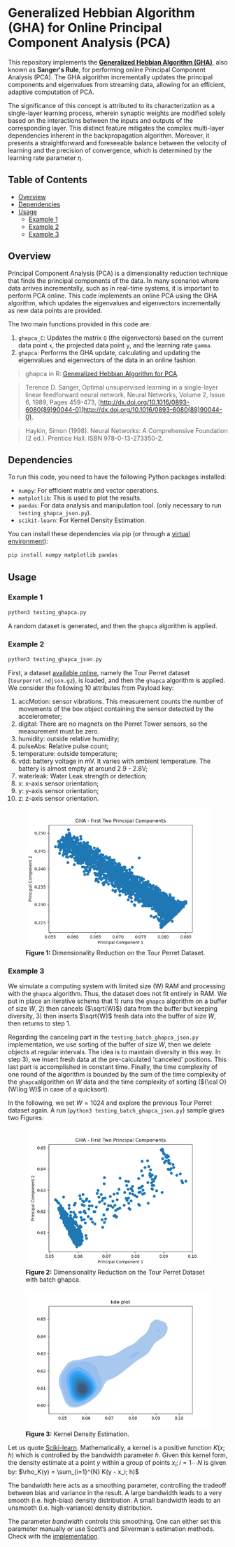 # Generalized Hebbian Algorithm (GHA) for Online Principal Component Analysis (PCA)

This repository implements the **[Generalized Hebbian Algorithm (GHA)](https://en.wikipedia.org/wiki/Generalized_Hebbian_algorithm)**, also known as **Sanger's Rule**, for performing online Principal Component Analysis (PCA). The GHA algorithm incrementally updates the principal components and eigenvalues from streaming data, allowing for an efficient, adaptive computation of PCA.

The significance of this concept is attributed to its characterization as a single-layer learning process, wherein synaptic weights are modified solely based on the interactions between the inputs and outputs of the corresponding layer. This distinct feature mitigates the complex multi-layer dependencies inherent in the backpropagation algorithm. Moreover, it presents a straightforward and foreseeable balance between the velocity of learning and the precision of convergence, which is determined by the learning rate parameter η.

## Table of Contents
- [Overview](#overview)
- [Dependencies](#dependencies)
- [Usage](#usage)
  - [Example 1](#example-1)
  - [Example 2](#example-2)
  - [Example 3](#example-3)

## Overview

Principal Component Analysis (PCA) is a dimensionality reduction technique that finds the principal components of the data. In many scenarios where data arrives incrementally, such as in real-time systems, it is important to perform PCA online. This code implements an online PCA using the GHA algorithm, which updates the eigenvalues and eigenvectors incrementally as new data points are provided.

The two main functions provided in this code are:
1. `ghapca_C`: Updates the matrix `Q` (the eigenvectors) based on the current data point `x`, the projected data point `y`, and the learning rate `gamma`.
2. `ghapca`: Performs the GHA update, calculating and updating the eigenvalues and eigenvectors of the data in an online fashion.


> ghapca in R: [Generalized Hebbian Algorithm for PCA](https://www.rdocumentation.org/packages/onlinePCA/versions/1.3.2/topics/ghapca).

> Terence D. Sanger, Optimal unsupervised learning in a single-layer linear feedforward neural network, Neural Networks, Volume 2, Issue 6, 1989, Pages 459-473, [http://dx.doi.org/10.1016/0893-6080(89)90044-0](http://dx.doi.org/10.1016/0893-6080(89)90044-0).

> Haykin, Simon (1998). Neural Networks: A Comprehensive Foundation (2 ed.). Prentice Hall. ISBN 978-0-13-273350-2.

## Dependencies

To run this code, you need to have the following Python packages installed:

- `numpy`: For efficient matrix and vector operations.
- `matplotlib`: This is used to plot the results.
- `pandas`: For data analysis and manipulation tool. (only necessary to run `testing_ghapca_json.py`).
- `scikit-learn`: For Kernel Density Estimation.

You can install these dependencies via pip (or through a [virtual environment](https://docs.python.org/3/library/venv.html)):

```bash
pip install numpy matplotlib pandas
```

## Usage

### Example 1

```bash
python3 testing_ghapca.py
```
A random dataset is generated, and then the `ghapca` algorithm is applied.

### Example 2

```bash
python3 testing_ghapca_json.py
```

First, a dataset [available online](https://github.com/CampusIoT/datasets/tree/main/TourPerret), namely the Tour Perret dataset (`tourperret.ndjson.gz`), is loaded, and then the `ghapca` algorithm is applied. We consider the following 10 attributes from Payload key:

1. accMotion: sensor vibrations. This measurement counts the number of movements of the box object containing the sensor detected by the accelerometer;
2. digital: There are no magnets on the Perret Tower sensors, so the measurement must be zero.
3. humidity: outside relative humidity;
4. pulseAbs: Relative pulse count;
5. temperature: outside temperature;
6. vdd: battery voltage in mV. It varies with ambient temperature. The battery is almost empty at around 2.9 - 2.8V;
7. waterleak: Water Leak strength or detection;
8. x: x-axis sensor orientation;
9. y: y-axis sensor orientation;
10. z: z-axis sensor orientation.

<figure>
    <img src="Figure_2.png"
         alt="Dimensionality reduction on JSON data">
    <figcaption><b>Figure 1:</b> Dimensionality Reduction on the Tour Perret Dataset.</figcaption>
</figure>

### Example 3

We simulate a computing system with limited size (W) RAM and processing with the `ghapca` algorithm. Thus, the dataset does not fit entirely in RAM. We put in place an iterative schema that 1) runs the `ghapca` algorithm on a buffer of size $W$, 2) then cancels ($\sqrt{W}$) data from the buffer but keeping diversity, 3) then inserts $\sqrt{W}$ fresh data into the buffer of size $W$, then returns to step 1.

Regarding the canceling part in the `testing_batch_ghapca_json.py` implementation, we use sorting of the buffer of size $W$, then we delete objects at regular intervals. The idea is to maintain diversity in this way. In step 3), we insert fresh data at the pre-calculated 'canceled' positions. This last part is accomplished in constant time. Finally, the time complexity of one round of the algorithm is bounded by the sum of the time complexity of the `ghapca`algorithm on $W$ data and the time complexity of sorting (${\cal O} (W\log W)$ in case of a quicksort).

In the following, we set $W=1024$ and explore the previous Tour Perret dataset again. A run (`python3 testing_batch_ghapca_json.py`) sample gives two Figures:

<figure>
    <img src="Figure_1_continual_learning.png"
         alt="Dimensionality reduction on JSON data with batch ghapca">
    <figcaption><b>Figure 2:</b> Dimensionality Reduction on the Tour Perret Dataset with batch ghapca.</figcaption>
</figure>

<figure>
    <img src="Figure_2_continual_learning.png"
         alt="Kernel Density Estimation with batch ghapca">
    <figcaption><b>Figure 3:</b> Kernel Density Estimation.</figcaption>
</figure>

<p></p>

Let us quote [Sciki-learn](https://scikit-learn.org/1.5/modules/density.html). Mathematically, a kernel is a positive function $K(x;h)$
which is controlled by the bandwidth parameter $h$.
Given this kernel form, the density estimate at a point $y$ within
a group of points $x_i; i=1\cdots N$ is given by:
$\rho_K(y) = \sum_{i=1}^{N} K(y - x_i; h)$

The bandwidth here acts as a smoothing parameter, controlling the tradeoff
between bias and variance in the result.  A large bandwidth leads to a very
smooth (i.e. high-bias) density distribution.  A small bandwidth leads
to an unsmooth (i.e. high-variance) density distribution.

The parameter $bandwidth$ controls this smoothing. One can either set
this parameter manually or use Scott’s and Silverman's estimation
methods. Check with the [implementation](https://scikit-learn.org/1.5/modules/generated/sklearn.neighbors.KernelDensity.html#sklearn.neighbors.KernelDensity).






